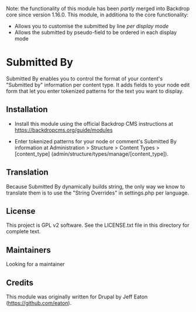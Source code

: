 Note: the functionality of this module has been _partly_ merged into Backdrop
core since version 1.16.0. This module, in additiona to the core functionality:
- Allows you to customise the submitted by line _per display mode_
- Allows the submitted by pseudo-field to be ordered in each display mode

Submitted By
============

Submitted By enables you to control the format of your content's "Submitted by"
information per content type. It adds fields to your node edit form that let you
enter tokenized patterns for the text you want to display.

Installation
------------

- Install this module using the official Backdrop CMS instructions at
  https://backdropcms.org/guide/modules

- Enter tokenized patterns for your node or comment's Submitted By information
  at Administration > Structure > Content Types > [content_type]
  (admin/structure/types/manage/[content_type]).

Translation
-----------

Because Submitted By dynamically builds string, the only way we know to translate them is to use the "String Overrides" in settings.php per language.

License
-------

This project is GPL v2 software. See the LICENSE.txt file in this directory for
complete text.

Maintainers
-------------------

Looking for a maintainer

Credits
-------

This module was originally written for Drupal by Jeff Eaton
(https://github.com/eaton).

